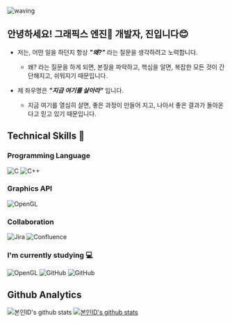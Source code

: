 ![waving](https://capsule-render.vercel.app/api?type=waving&color=0067A3&height=200&text=Seize%20the%20day!&fontAlign=70&fontAlignY=40&fontSize=50)

## 안녕하세요! 그래픽스 엔진🔼 개발자, 진입니다😊
* 저는, 어떤 일을 하던지 항상 _**"왜?"**_ 라는 질문을 생각하려고 노력합니다.
	* 왜? 라는 질문을 하게 되면, 본질을 파악하고, 핵심을 알면, 복잡한 모든 것이 간단해지고, 쉬워지기 때문입니다.


* 제 좌우명은 _**"지금 여기를 살아라"**_ 입니다.
	* 지금 여기를 열심히 살면, 좋은 과정이 만들어 지고, 나아서 좋은 결과가 돌아온다고 믿고 있기 때문입니다.


## Technical Skills 🧰
### Programming Language
![C](https://img.shields.io/badge/C-A8B9CC.svg?&style=for-the-bacge&logo=C&logoColor=white)
![C++](https://img.shields.io/badge/C++-00599C.svg?&style=for-the-bacge&logo=C%2B%2B&logoColor=white)

### Graphics API
![OpenGL](https://img.shields.io/badge/OpenGL-5586A4.svg?&style=for-the-bacge&logo=OpenGL&logoColor=white)

### Collaboration
![Jira](https://img.shields.io/badge/Jira-0052CC.svg?&style=for-the-bacge&logo=Jira&logoColor=white)
![Confluence](https://img.shields.io/badge/Confluence-172B4D.svg?&style=for-the-bacge&logo=Confluence&logoColor=white)

### I'm currently studying 💻
![OpenGL](https://img.shields.io/badge/Unity-FFFFFF.svg?&style=for-the-bacge&logo=Unity&logoColor=white)
![GitHub](https://img.shields.io/badge/GitHub-181717.svg?&style=for-the-bacge&logo=GitHub&logoColor=white)
![GitHub](https://img.shields.io/badge/Git-F05032.svg?&style=for-the-bacge&logo=Git&logoColor=white)

## Github Analytics
![본인ID's github stats](https://github-readme-stats.vercel.app/api?username=jinlee-dev&show_icons=true)
[![본인ID's github stats](https://github-readme-stats.vercel.app/api/top-langs/?username=jinlee-dev&show_icons=true&hide_border=true&title_color=004386&icon_color=004386&layout=compact)](https://github.com/jinlee-dev)
